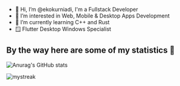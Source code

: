 - 👋 Hi, I’m @ekokurniadi, I'm a Fullstack Developer
- 👀 I’m interested in Web, Mobile & Desktop Apps Development
- 🌱 I’m currently learning C++ and Rust
- 🪟 Flutter Desktop Windows Specialist


## By the way here are some of my statistics 🚀
![Anurag's GitHub stats](https://github-readme-stats.vercel.app/api?username=ekokurniadi&show_icons=true&theme=tokyonight)

<img src="https://github-readme-streak-stats.herokuapp.com/?user=ekokurniadi&theme=tokyonight" alt="mystreak"/>



